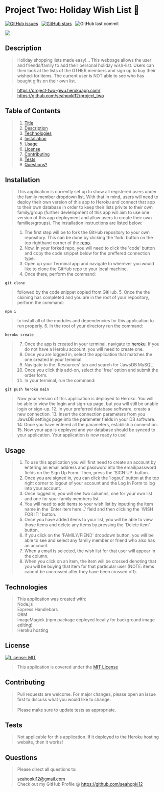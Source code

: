 # Project Two: Holiday Wish List :gift:

[![GitHub issues](https://img.shields.io/github/issues/seahopki12/project_two?style=for-the-badge)](https://github.com/seahopki12/project_two/issues) &nbsp;
[![GitHub stars](https://img.shields.io/github/stars/seahopki12/project_two?style=for-the-badge)](https://github.com/seahopki12/project_two/stargazers) &nbsp;
![GitHub last commit](https://img.shields.io/github/last-commit/seahopki12/project_two?style=for-the-badge)  

![](public/images/wish_list_2.gif)
  
## Description
>Holiday shopping lists made easy!... This webpage allows the user and friends/family to add their personal holiday wish-list. Users can then look at the lists of the OTHER members and sign up to buy their wished-for items. The current user is NOT able to see who has bought gifts on their own list.  

> https://project-two-gwu.herokuapp.com/
> https://github.com/seahopki12/project_two 
  
## Table of Contents
>1. [Title](#Title)
>2. [Description](#Description)
>3. [Technologies](#Technologies)
>4. [Installation](#Installation)
>5. [Usage](#Usage)
>6. [License](#License)
>7. [Contributing](#Contributing)
>8. [Tests](#Tests)
>9. [Questions?](#Questions?)
  
## Installation
>This application is currently set up to show all registered users under the family member dropdown list. With that in mind, users will need to deploy their own version of this app to Heroku and connect that app to their own database in order to keep their lists privite to their own family/group (further devlelopment of this app will aim to use one version of this app deployment and allow users to create their own families/groups). The installation instructions are listed below:

>1. The first step will be to fork the GitHub repository to your own repository. This can be done by clicking the 'fork' button on the top righthand corner of the [repo](https://github.com/seahopki12/project_two).
>2. Now, in your forked repo, you will need to click the 'code' button and copy the code snippet below for the preffered connection type.
>3. Open up your Terminal app and navigate to wherever you would like to clone the GitHub repo to your local machine.
>4. Once there, perform the command: 
```
git clone 
```
>followed by the code snippet copied from GitHub.
>5. Once the the cloining has completed and you are in the root of your repository, perform the command:
```
npm i
```
>to install all of the modules and dependencies for this application to run properly.
>6. In the root of your directory run the command:
```
heroku create
```
>7. Once the app is created in your terminal, navigate to [heroku](https://heroku.com).
If you do not have a Heroku account, you will need to create one.
>8. Once you are logged in, select the application that matches the one created in your terminal.
>9. Navigate to the 'Resources' tab and search for 'JawsDB MySQL'.
>10. Once you click this add-on, select the 'free' option and submit the order form.
>11. In your terminal, run the command: 
```
git push heroku main
```
>Now your version of this application is deployed to Heroku. You will be able to view the login and sign-up page, but you will still be unable login or sign-up.
>12. In your preferred database software, create a new connection.
>13. Insert the connection parameters from you JawsDB settings page into the parameter fields in your DB software.
>14. Once you have entered all the parameters, establish a connection.
>15. Now your app is deployed and yor database should be synced to your application. Your application is now ready to use!

## Usage
>1. To use this application you will first need to create an account by entering an email address and password into the email/password fields on the Sign Up Form. Then, press the 'SIGN UP' button.
>2. Once you are signed in, you can click the 'logout' button at the top right corner to logout of your account and the Log In Form to log into your account.
>3. Once logged in, you will see two columns, one for your own list and one for your family members list.
>4. You will need to add items to your wish list by inputting the item name in the 'Enter item here...' field and then clicking the 'WISH FOR IT!' button.
>5. Once you have added items to your list, you will be able to view those items and delete any items by pressing the 'Delete item' button.
>6. If you click on the 'FAMILY/FIEND' dropdown button, you will be able to see and select any family member or friend who also has an account.
>7. When a email is selected, the wish list for that user will appear in the column.
>8. When you click on an item, the item will be crossed denoting that you will be buying that item for that particular user (NOTE: items cannot be uncrossed after they have been crossed off).

## Technologies
>This application was created with:  
> Node.js  
> Express 
> Handlebars  
> ORM  
> ImageMagick (npm package deployed locally for background image editing)   
> Heroku hosting  
  
## License
[![License: MIT](https://img.shields.io/badge/License-MIT-blue.svg)](https://opensource.org/licenses/MIT)
>This application is covered under the [MIT License](https://opensource.org/licenses/MIT)
  
## Contributing
>Pull requests are welcome. For major changes, please open an issue first to discuss what you would like to change.<br/><br/>
>Please make sure to update tests as appropriate.  

## Tests
>Not applicable for this application. If it deployed to the Heroku hosting website, then it works!  

## Questions  
>Please direct all questions to:  
>  
>seahopki12@gmail.com  
>Check out my GitHub Profile @ https://github.com/seahopki12 
